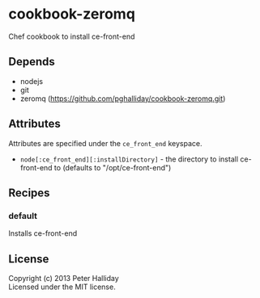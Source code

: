cookbook-zeromq
===============

Chef cookbook to install ce-front-end

## Depends

- nodejs
- git
- zeromq (https://github.com/pghalliday/cookbook-zeromq.git)

## Attributes

Attributes are specified under the `ce_front_end` keyspace.

- `node[:ce_front_end][:installDirectory]` - the directory to install ce-front-end to (defaults to "/opt/ce-front-end")

## Recipes

### default

Installs ce-front-end

## License
Copyright (c) 2013 Peter Halliday  
Licensed under the MIT license.
